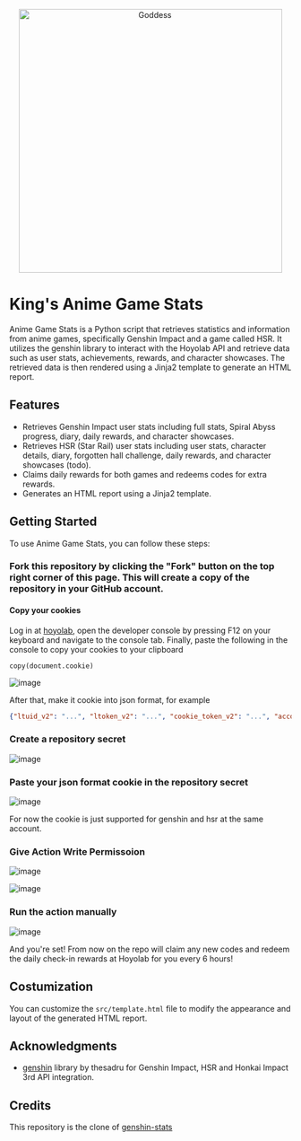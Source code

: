<p align="center">
  <img src="https://github.com/Julius-Ulee/King-Genshin-StarRail-Stats/blob/master/images/banner/%E7%AB%8B%E7%BB%98_%E6%B5%8A%E5%BF%83%E6%96%AF%E5%8D%A1%E8%92%82_skin1.png" width="470" alt="Goddess" />
</p>

# King's Anime Game Stats

Anime Game Stats is a Python script that retrieves statistics and information from anime games, specifically Genshin Impact and a game called HSR. It utilizes the genshin library to interact with the Hoyolab API and retrieve data such as user stats, achievements, rewards, and character showcases. The retrieved data is then rendered using a Jinja2 template to generate an HTML report.

## Features

- Retrieves Genshin Impact user stats including full stats, Spiral Abyss progress, diary, daily rewards, and character showcases.
- Retrieves HSR (Star Rail) user stats including user stats, character details, diary, forgotten hall challenge, daily rewards, and character showcases (todo).
- Claims daily rewards for both games and redeems codes for extra rewards.
- Generates an HTML report using a Jinja2 template.

## Getting Started

To use Anime Game Stats, you can follow these steps:

### Fork this repository by clicking the "Fork" button on the top right corner of this page. This will create a copy of the repository in your GitHub account.
#### Copy your cookies

Log in at [hoyolab](https://hoyolab.com), open the developer console by pressing F12 on your keyboard and navigate to the console tab. Finally, paste the following in the console to copy your cookies to your clipboard

`copy(document.cookie)`

![image](https://github.com/Julius-Ulee/King-Genshin-StarRail-Stats/assets/61336116/2d21f1a1-aa91-44f4-9281-d22e1f38bf04)

After that, make it cookie into json format, for example
```json
{"ltuid_v2": "...", "ltoken_v2": "...", "cookie_token_v2": "...", "account_id_v2": "...", "ltmid_v2": "..."}
```
### Create a repository secret

![image](https://github.com/Julius-Ulee/King-Genshin-StarRail-Stats/assets/61336116/8d822eff-6ade-4c45-87b5-4d67204b44de)

### Paste your json format cookie in the repository secret

![image](https://github.com/Julius-Ulee/King-Genshin-StarRail-Stats/assets/61336116/bcf140c6-3e25-4a8d-9d33-04f2a8d90193)

For now the cookie is just supported for genshin and hsr at the same account.

### Give Action Write Permissoion

![image](https://github.com/Julius-Ulee/King-Genshin-StarRail-Stats/assets/61336116/615152d3-e548-41a2-9724-74ef4d1a320d)

![image](https://github.com/Julius-Ulee/King-Genshin-StarRail-Stats/assets/61336116/2fb0f499-839c-4c7f-a660-76d4053bc786)

### Run the action manually

![image](https://github.com/Julius-Ulee/King-Genshin-StarRail-Stats/assets/61336116/accaefd3-3e67-4ee7-a409-1a5d442cb9db)

And you're set! From now on the repo will claim any new codes and redeem the daily check-in rewards at Hoyolab for you every 6 hours!

## Costumization
You can customize the `src/template.html` file to modify the appearance and layout of the generated HTML report.

## Acknowledgments
- [genshin](https://github.com/thesadru/genshin.py) library by thesadru for Genshin Impact, HSR and Honkai Impact 3rd API integration.

## Credits
This repository is the clone of [genshin-stats](https://github.com/thesadru/genshin-stats)
